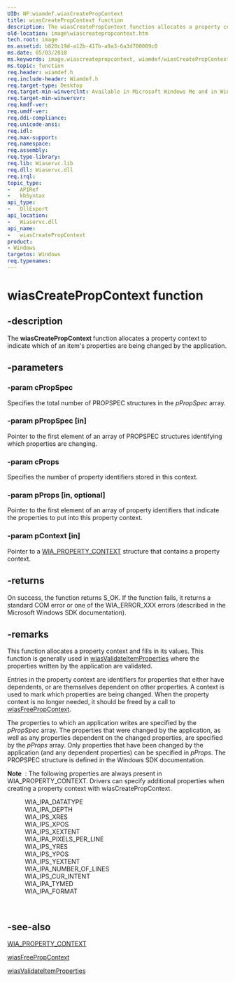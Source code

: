 ```yaml
---
UID: NF:wiamdef.wiasCreatePropContext
title: wiasCreatePropContext function
description: The wiasCreatePropContext function allocates a property context to indicate which of an item's properties are being changed by the application.
old-location: image\wiascreatepropcontext.htm
tech.root: image
ms.assetid: b820c19d-a12b-417b-a9a3-6a3d700009c0
ms.date: 05/03/2018
ms.keywords: image.wiascreatepropcontext, wiamdef/wiasCreatePropContext, wiasCreatePropContext, wiasCreatePropContext function [Imaging Devices], wiasFncs_08d1a910-1036-46c9-a7a2-115a86275d60.xml
ms.topic: function
req.header: wiamdef.h
req.include-header: Wiamdef.h
req.target-type: Desktop
req.target-min-winverclnt: Available in Microsoft Windows Me and in Windows XP and later versions of the Windows operating systems.
req.target-min-winversvr: 
req.kmdf-ver: 
req.umdf-ver: 
req.ddi-compliance: 
req.unicode-ansi: 
req.idl: 
req.max-support: 
req.namespace: 
req.assembly: 
req.type-library: 
req.lib: Wiaservc.lib
req.dll: Wiaservc.dll
req.irql: 
topic_type:
-	APIRef
-	kbSyntax
api_type:
-	DllExport
api_location:
-	Wiaservc.dll
api_name:
-	wiasCreatePropContext
product:
- Windows
targetos: Windows
req.typenames: 
---
```


# wiasCreatePropContext function


## -description


The <b>wiasCreatePropContext </b>function allocates a property context to indicate which of an item's properties are being changed by the application.


## -parameters




### -param cPropSpec

Specifies the total number of PROPSPEC structures in the <i>pPropSpec</i> array.


### -param pPropSpec [in]

Pointer to the first element of an array of PROPSPEC structures identifying which properties are changing.


### -param cProps

Specifies the number of property identifiers stored in this context.


### -param pProps [in, optional]

Pointer to the first element of an array of property identifiers that indicate the properties to put into this property context.


### -param pContext [in]

Pointer to a <a href="https://msdn.microsoft.com/library/windows/hardware/ff552749">WIA_PROPERTY_CONTEXT</a> structure that contains a property context.


## -returns



On success, the function returns S_OK. If the function fails, it returns a standard COM error or one of the WIA_ERROR_XXX errors (described in the Microsoft Windows SDK documentation).




## -remarks



This function allocates a property context and fills in its values. This function is generally used in <a href="https://msdn.microsoft.com/library/windows/hardware/ff549454">wiasValidateItemProperties</a> where the properties written by the application are validated.

Entries in the property context are identifiers for properties that either have dependents, or are themselves dependent on other properties. A context is used to mark which properties are being changed. When the property context is no longer needed, it should be freed by a call to <a href="https://msdn.microsoft.com/library/windows/hardware/ff549195">wiasFreePropContext</a>.

The properties to which an application writes are specified by the <i>pPropSpec </i>array. The properties that were changed by the application, as well as any properties dependent on the changed properties, are specified by the <i>pProps</i> array. Only properties that have been changed by the application (and any dependent properties) can be specified in <i>pProps</i>. The PROPSPEC structure is defined in the Windows SDK documentation.

<div class="alert"><b>Note</b>  : The following properties are always present in WIA_PROPERTY_CONTEXT. Drivers can specify additional properties when creating a property context with wiasCreatePropContext.<dl>
<dd>
WIA_IPA_DATATYPE

</dd>
<dd>
WIA_IPA_DEPTH

</dd>
<dd>
WIA_IPS_XRES

</dd>
<dd>
WIA_IPS_XPOS

</dd>
<dd>
WIA_IPS_XEXTENT

</dd>
<dd>
WIA_IPA_PIXELS_PER_LINE

</dd>
<dd>
WIA_IPS_YRES

</dd>
<dd>
WIA_IPS_YPOS

</dd>
<dd>
WIA_IPS_YEXTENT

</dd>
<dd>
WIA_IPA_NUMBER_OF_LINES

</dd>
<dd>
WIA_IPS_CUR_INTENT

</dd>
<dd>
WIA_IPA_TYMED

</dd>
<dd>
WIA_IPA_FORMAT

</dd>
</dl>
</div>
<div> </div>



## -see-also




<a href="https://msdn.microsoft.com/library/windows/hardware/ff552749">WIA_PROPERTY_CONTEXT</a>



<a href="https://msdn.microsoft.com/library/windows/hardware/ff549195">wiasFreePropContext</a>



<a href="https://msdn.microsoft.com/library/windows/hardware/ff549454">wiasValidateItemProperties</a>
 

 

